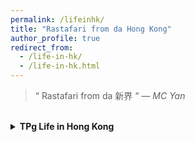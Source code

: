 ```yaml
---
permalink: /lifeinhk/
title: "Rastafari from da Hong Kong"
author_profile: true
redirect_from: 
  - /life-in-hk/
  - /life-in-hk.html
---
```


> “ Rastafari from da 新界 “
> *— MC Yan*

<br>

<details>
    <summary style="font-weight:bold">TPg Life in Hong Kong</summary>
    <br>
    <details>
        <summary style="font-weight:bold">Prepare for IELTS Test</summary>
        <a href="https://marc0cheung.github.io">Prepare for Listening and Reading Part</a>
        <br>
        <a href="https://marc0cheung.github.io">Prepare for IELTS Writing Task</a>
        <br>
        <a href="https://marc0cheung.github.io">Prepare for IELTS Speaking Test</a>
        <br>
        <a href="https://marc0cheung.github.io">Arrange your time well</a>
        <br>
        <a href="https://marc0cheung.github.io">My experience of taking Computer-based IELTS exam in Guangzhou, China</a>
        <br><br>
    </details>
    <details>
        <summary style="font-weight:bold">Apply for TPg Programmes in Hong Kong / UK </summary>
        <a>Prepare your materials</a>
        <br>
        <a>Choose a University, I mean, Apply for ALL University...</a>
        <br>
        <a>Application Procedure</a>
        <br>
        <a>While Waiting for the results...</a>
        <br><br>
    </details>
    <details>
        <summary style="font-weight:bold">After Getting an Offer</summary>
        <a>Certificate of Deposit</a>
        <br>
        <a>For Mainland China Students: EEP and Student Visa</a>
        <br>
        <a>Change Con-Offer to Firm-Offer</a>
        <br><br>
    </details>
    <details>
        <summary style="font-weight:bold">Arriving at Hong Kong</summary>
        <a>Apply for HKID and Hong Kong Driving Lisence</a>
        <br>
        <a>Student Card and JULAC Library Card</a>
        <br>
        <a>Apply for a Student Octopus</a>
        <br>
        <a>Get a Hong Kong SIM Card</a>
        <br>
        <a>Residential Address Proofs</a>
        <br>
        <a>Open a Hong Kong Bank Account</a>
        <br><br>
    </details>
    <details>
        <summary style="font-weight:bold">COVID-19 Policy</summary>
        <a>Come2HK Scheme for Guangdong and Macau Residents</a>
        <br>
        <a>About COVID-19 Vaccine Pass in Hong Kong</a>
        <br>
        <a>HKSAR COVID-19 Vaccination Information Declaration Form for non-local vaccination records</a>
        <br>
        <a>About "Provisional Vaccine Pass" and Get 3rd dose BNT Vaccine in Hong Kong</a>
        <br><br>
    </details>




[Out](https://marc0cheung.github.io/hk/2022/06/hello-hong-kong-out/)

[in](https://marc0cheung.github.io/hk/2022/06/hello-hong-kong-in/)

